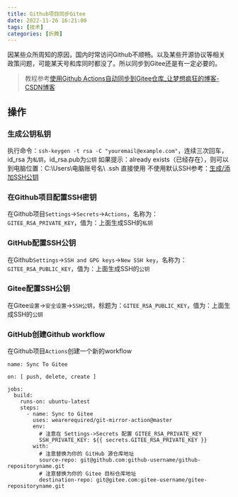```yaml
---
title: Github项目同步Gitee
date: 2022-11-26 16:21:00
tags: [技术]
categories: [折腾]
---
```

因某些众所周知的原因，国内时常访问Github不顺畅。以及某些开源协议等相关政策问题，可能某天号和库同时都没了。所以同步到Gitee还是有一定必要的。

> 教程参考[使用Github Actions自动同步到Gitee仓库_让梦想疯狂的博客-CSDN博客](https://blog.csdn.net/qq_21275565/article/details/127689691)

## 操作

### 生成公钥私钥

执行命令：`ssh-keygen -t rsa -C "youremail@example.com"`，连续三次回车，id_rsa 为`私钥`，id_rsa.pub为`公钥`
如果提示：already exists（已经存在），则可以到电脑位置：C:\Users\电脑账号名\ .ssh 直接使用
不使用默认SSH参考：[生成/添加SSH公钥](https://gitee.com/help/articles/4181)

### 在Github项目配置SSH密钥

在Github项目`Settings`->`Secrets`->`Actions`，名称为：`GITEE_RSA_PRIVATE_KEY`，值为：上面生成SSH的`私钥`

### GitHub配置SSH公钥

在Github`Settings`->`SSH and GPG keys`->`New SSH key`，名称为：`GITEE_RSA_PUBLIC_KEY`，值为：上面生成SSH的`公钥`

### Gitee配置SSH公钥

在Gitee`设置`->`安全设置`->`SSH公钥`，标题为：`GITEE_RSA_PUBLIC_KEY`，值为：上面生成SSH的`公钥`

### GitHub创建Github workflow

在Github项目`Actions`创建一个新的workflow

```
name: Sync To Gitee

on: [ push, delete, create ]

jobs:
  build:
    runs-on: ubuntu-latest
    steps:
      - name: Sync to Gitee
        uses: wearerequired/git-mirror-action@master
        env:
          # 注意在 Settings->Secrets 配置 GITEE_RSA_PRIVATE_KEY
          SSH_PRIVATE_KEY: ${{ secrets.GITEE_RSA_PRIVATE_KEY }}
        with:
          # 注意替换为你的 GitHub 源仓库地址
          source-repo: git@github.com:github-username/github-repositoryname.git
          # 注意替换为你的 Gitee 目标仓库地址
          destination-repo: git@gitee.com:gitee-username/gitee-repositoryname.git

```

